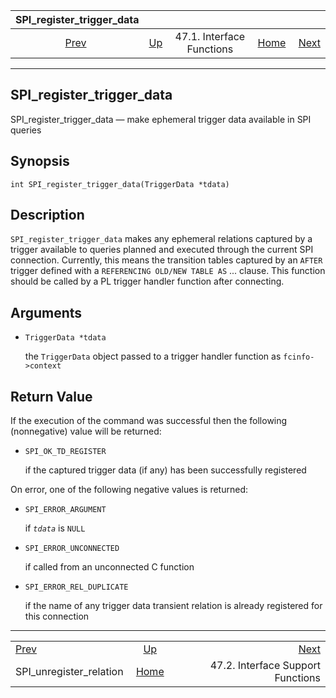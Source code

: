 <!--?xml version="1.0" encoding="UTF-8" standalone="no"?-->

|                     SPI\_register\_trigger\_data                    |                                                      |                           |                                                       |                                                                         |
| :-----------------------------------------------------------------: | :--------------------------------------------------- | :-----------------------: | ----------------------------------------------------: | ----------------------------------------------------------------------: |
| [Prev](spi-spi-unregister-relation.html "SPI_unregister_relation")  | [Up](spi-interface.html "47.1. Interface Functions") | 47.1. Interface Functions | [Home](index.html "PostgreSQL 17devel Documentation") |  [Next](spi-interface-support.html "47.2. Interface Support Functions") |

***

## SPI\_register\_trigger\_data

SPI\_register\_trigger\_data — make ephemeral trigger data available in SPI queries

## Synopsis

    int SPI_register_trigger_data(TriggerData *tdata)

## Description

`SPI_register_trigger_data` makes any ephemeral relations captured by a trigger available to queries planned and executed through the current SPI connection. Currently, this means the transition tables captured by an `AFTER` trigger defined with a `REFERENCING OLD/NEW TABLE AS` ... clause. This function should be called by a PL trigger handler function after connecting.

## Arguments

* `TriggerData *tdata`

    the `TriggerData` object passed to a trigger handler function as `fcinfo->context`

## Return Value

If the execution of the command was successful then the following (nonnegative) value will be returned:

* `SPI_OK_TD_REGISTER`

    if the captured trigger data (if any) has been successfully registered

On error, one of the following negative values is returned:

* `SPI_ERROR_ARGUMENT`

    if *`tdata`* is `NULL`

* `SPI_ERROR_UNCONNECTED`

    if called from an unconnected C function

* `SPI_ERROR_REL_DUPLICATE`

    if the name of any trigger data transient relation is already registered for this connection

***

|                                                                     |                                                       |                                                                         |
| :------------------------------------------------------------------ | :---------------------------------------------------: | ----------------------------------------------------------------------: |
| [Prev](spi-spi-unregister-relation.html "SPI_unregister_relation")  |  [Up](spi-interface.html "47.1. Interface Functions") |  [Next](spi-interface-support.html "47.2. Interface Support Functions") |
| SPI\_unregister\_relation                                           | [Home](index.html "PostgreSQL 17devel Documentation") |                                       47.2. Interface Support Functions |
